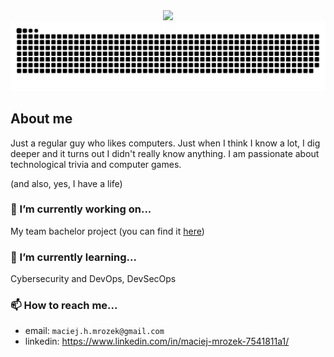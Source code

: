<div align="center">
  <img alig src="https://github-profile-trophy.vercel.app/?username=Mroxny&theme=onedark&rank=-C" />
</div>

<picture>
  <source media="(prefers-color-scheme: dark)" srcset="https://raw.githubusercontent.com/Mroxny/Mroxny/output/github-contribution-grid-snake-dark.svg">
  <source media="(prefers-color-scheme: light)" srcset="https://raw.githubusercontent.com/Mroxny/Mroxny/output/github-contribution-grid-snake.svg">
  <img alt="github contribution grid snake animation" src="https://raw.githubusercontent.com/Mroxny/Mroxny/output/github-contribution-grid-snake.svg">
</picture>

## About me
<p>Just a regular guy who likes computers. Just when I think I know a lot, I dig deeper and it turns out I didn't really know anything. I am passionate about technological trivia and computer games.<p>
(and also, yes, I have a life)<p>

### 🔭 I’m currently working on...
My team bachelor project (you can find it [here](https://github.com/Reservant-inc))

### 🌱 I’m currently learning...
Cybersecurity and DevOps, DevSecOps

### 📫 How to reach me...
* email: `maciej.h.mrozek@gmail.com`
* linkedin: https://www.linkedin.com/in/maciej-mrozek-7541811a1/


<!--## Hi there 👋
Here are some ideas to get you started:

- 🔭 I’m currently working on ...
- 🌱 I’m currently learning ...
- 👯 I’m looking to collaborate on ...
- 🤔 I’m looking for help with ...
- 💬 Ask me about ...
- 📫 How to reach me: ...
- 😄 Pronouns: ...
- ⚡ Fun fact: ...
-->
